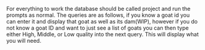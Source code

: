 For everything to work the database should be called project and run the prompts as normal. 
The queries are as follows, if you know a goat id you can enter it and display that goat as well as its dam(WIP), however if you do not know a goat ID and want to just see a list of goats you can then type either High, Middle, or Low quality into the next query.
This will display what you will need.
